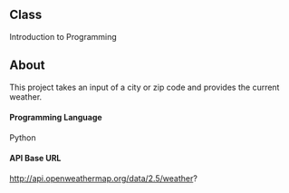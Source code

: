 ## Class
Introduction to Programming

## About
This project takes an input of a city or zip code and provides the current weather.

#### Programming Language
Python

#### API Base URL
http://api.openweathermap.org/data/2.5/weather?
